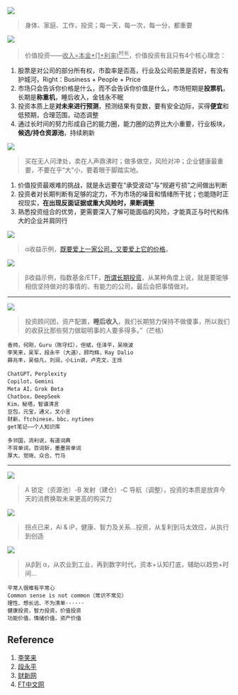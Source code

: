 

![](https://github.com/user-attachments/assets/ae8da299-1830-4a9a-b184-e8a5f8d082e0)
> 身体、家庭、工作，投资；每一天，每一次，每一分，都重要

![](https://github.com/user-attachments/assets/a3da8f12-146d-4da0-a558-83c4dd146660)
> 价值投资——<ins>收入=本金*(1+利率)<sup>时长</sup></ins>，价值投资有且只有4个核心理念：

1. 股票是对公司的部分所有权，市盈率是否高，行业及公司前景是否好，有没有护城河，Ri­g­ht：Bu­s­i­n­e­ss + Pe­o­p­le + Pr­i­ce
2. 市场只会告诉你价格是什么，而不会告诉你价值是什么，市场短期是**投票机**，长期是**称重机**，睡后收入，金钱永不眠
3. 投资本质上是**对未来进行预测**，预测结果有变数，要有安全边际，买得**便宜**和低预期，合理范围，动态调整
4. 通过长时间的努力形成自己的能力圈，能力圈的边界比大小重要，行业板块，**候选/持仓资源池**，持续刷新

![](https://github.com/user-attachments/assets/43e91936-d12f-47ff-9173-430b878faca9)
> 买在无人问津处，卖在人声鼎沸时；做多做空，风险对冲；企业健康最重要，不要在乎“大”小，要着眼于脚踏实地。

1. 价值投资最艰难的挑战，就是永远要在“承受波动”与“规避亏损”之间做出判断
2. 投资者对长期判断有足够的定力，不为市场的噪音和情绪所干扰；也能随时正视现实，**在出现反面证据或重大风险时，果断调整**
3. 熟悉投资组合的优势，更需要深入了解可能面临的风险，才能真正与时代和伟大的企业并肩同行

![](https://github.com/user-attachments/assets/5ea14f04-1e28-482a-b407-ead4004fb92f)
> α收益示例，[既要爱上一家公司，又要爱上它的价格](https://finance.sina.com.cn/roll/2024-11-22/doc-incwxxhe3820160.shtml)。

![](https://github.com/user-attachments/assets/b0116576-cee2-4525-bffa-7f6652f2c4c6)
> β收益示例，指数基金/ETF，[所谓长期投资](https://mp.weixin.qq.com/s/VxbhRmntzpgZd5HN-SFR3Q)，从某种角度上说，就是要能够相信坚持做对的事情的、有能力的公司，最后会把事情做对。

---

![](https://github.com/user-attachments/assets/4e0c2f6e-a8e1-4085-beed-ffa3b6f6f37a)
> 投资顾问团，资产配置，**睡后收入**，我们长期努力保持不做傻事，所以我们的收获比那些努力做聪明事的人要多得多。”（芒格）

```
香帅，何刚，Guru（陈守红），但斌，任泽平，吴晓波
李笑来，吴军，段永平（大道），顾均辉，Ray Dalio
薛兆丰，吴伯凡，刘润，小Lin说，卢克文，王烁
```

```
ChatGPT，Perplexity
Copilot，Gemini
Meta AI，Grok Beta
Chatbox，DeepSeek
Kim，秘塔，智谱清言
豆包，元宝，通义，文小言
财新，ftchinese，bbc，nytimes
get笔记——个人知识库
```

```
多邻国，流利说，有道词典
不背单词，百词斩，墨墨背单词
厚大、觉晓、众合、竹马
```

---


![](https://github.com/user-attachments/assets/2ee5dd63-1d00-4df7-8d21-8cb1d1f77e8c)
> A 锁定（资源池）-B 发射（建仓）-C 导航（调整），投资的本质是放弃今天的消费换取未来更高的购买力

![](https://github.com/user-attachments/assets/a0f9779e-5b12-4ec4-8e7a-baef14d06445)
> 拐点已来，Ai & iP，健康、智力及关系...投资，从复利到马太效应，从执行到创造

![](https://github.com/user-attachments/assets/65c9105c-691a-487d-a914-2a4627483707)
> 从β到 α，从农业到工业，再到数字时代，资本+认知打底，辅助以趋势+时间...

```MY
平常人很难有平常心
Common sense is not common（常识不常见）
理性、想长远、不为清单······
健康投资，智力投资，价值投资
功能价值，情绪价值，资产价值
```

## Reference

1. [李笑来](https://lixiaolai.com/#/)
2. [段永平](https://github.com/iqiancheng/fastisslow)
3. [财新网](https://www.caixin.com/)
4. [FT中文网](https://www.ftchinese.com/)
